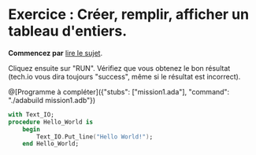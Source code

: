 # Exercice : Créer, remplir, afficher un tableau d'entiers.

**Commencez par** [lire le sujet](http://wwwperso.insa-toulouse.fr/~lebotlan/Y/Ada-S2/exo-base-tab.html).

Cliquez ensuite sur "RUN".
Vérifiez que vous obtenez le bon résultat (tech.io vous dira toujours "success", même si le résultat est incorrect).

@[Programme à compléter]({"stubs": ["mission1.ada"], "command": "./adabuild mission1.adb"})

```ada runnable
with Text_IO;
procedure Hello_World is
    begin
        Text_IO.Put_line("Hello World!");
    end Hello_World;


```